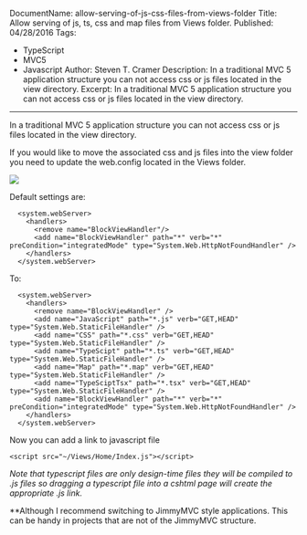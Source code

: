 DocumentName: allow-serving-of-js-css-files-from-views-folder
Title: Allow serving of js, ts, css and map files from Views folder.
Published: 04/28/2016
Tags: 
  - TypeScript 
  - MVC5 
  - Javascript 
Author: Steven T. Cramer
Description: In a traditional MVC 5 application structure you can not access css or js files located in the view directory.
Excerpt: In a traditional MVC 5 application structure you can not access css or js files located in the view directory.
---

In a traditional MVC 5 application structure you can not access css or js files located in the view directory.

If you would like to move the associated css and js files into the view folder you need to update the web.config located in the Views folder.

![](/content/images/2016/04/ProjectStructure.png)

Default settings are:
```
  <system.webServer>
    <handlers>
      <remove name="BlockViewHandler"/>
      <add name="BlockViewHandler" path="*" verb="*" preCondition="integratedMode" type="System.Web.HttpNotFoundHandler" />
    </handlers>
  </system.webServer>
```

To:
```
  <system.webServer>
    <handlers>
      <remove name="BlockViewHandler" />
      <add name="JavaScript" path="*.js" verb="GET,HEAD" type="System.Web.StaticFileHandler" />
      <add name="CSS" path="*.css" verb="GET,HEAD" type="System.Web.StaticFileHandler" />
      <add name="TypeScipt" path="*.ts" verb="GET,HEAD" type="System.Web.StaticFileHandler" />
      <add name="Map" path="*.map" verb="GET,HEAD" type="System.Web.StaticFileHandler" />              
      <add name="TypeSciptTsx" path="*.tsx" verb="GET,HEAD" type="System.Web.StaticFileHandler" />
      <add name="BlockViewHandler" path="*" verb="*" preCondition="integratedMode" type="System.Web.HttpNotFoundHandler" />
    </handlers>
  </system.webServer>
```

Now you can add a link to javascript file 

```
<script src="~/Views/Home/Index.js"></script>
```

*Note that typescript files are only design-time files they will be compiled to .js files so dragging a typescript file into a cshtml page will create the appropriate .js link.*

**Although I recommend switching to JimmyMVC style applications.  This can be handy in projects that are not of the JimmyMVC structure.

